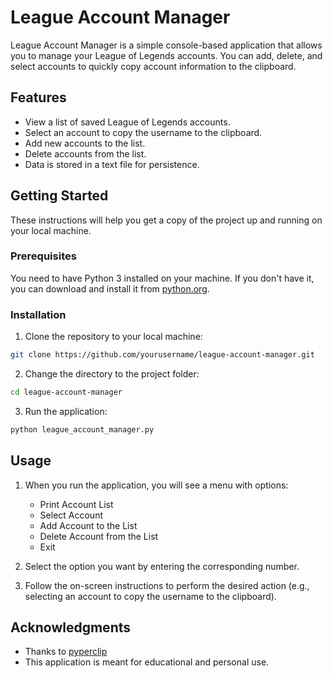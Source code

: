 # League Account Manager

League Account Manager is a simple console-based application that allows you to manage your League of Legends accounts. You can add, delete, and select accounts to quickly copy account information to the clipboard.

## Features

- View a list of saved League of Legends accounts.
- Select an account to copy the username to the clipboard.
- Add new accounts to the list.
- Delete accounts from the list.
- Data is stored in a text file for persistence.

## Getting Started

These instructions will help you get a copy of the project up and running on your local machine.

### Prerequisites

You need to have Python 3 installed on your machine. If you don't have it, you can download and install it from [python.org](https://www.python.org/downloads/).

### Installation

1. Clone the repository to your local machine:

```bash
git clone https://github.com/yourusername/league-account-manager.git
```

2. Change the directory to the project folder:

```bash
cd league-account-manager
```

3. Run the application:

```bash
python league_account_manager.py
```

## Usage

1. When you run the application, you will see a menu with options:
    - Print Account List
    - Select Account
    - Add Account to the List
    - Delete Account from the List
    - Exit

2. Select the option you want by entering the corresponding number.

3. Follow the on-screen instructions to perform the desired action (e.g., selecting an account to copy the username to the clipboard).

## Acknowledgments

- Thanks to [pyperclip](https://pypi.org/project/pyperclip/)
- This application is meant for educational and personal use.

